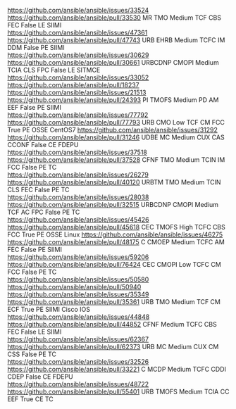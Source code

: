 https://github.com/ansible/ansible/issues/33524	 https://github.com/ansible/ansible/pull/33530	MR	TMO	Medium	TCF	CBS	FEC	False	LE	SIIMI	
https://github.com/ansible/ansible/issues/47361	 https://github.com/ansible/ansible/pull/47743	URB	EHRB	Medium	TCFC	IM	DDM	False	PE	SIIMI	
https://github.com/ansible/ansible/issues/30629	 https://github.com/ansible/ansible/pull/30661	URBCDNP	CMOPI	Medium	TCIA	CLS	FPC	False	LE	SITMCE	
https://github.com/ansible/ansible/issues/33052	 https://github.com/ansible/ansible/pull/18237										
https://github.com/ansible/ansible/issues/21513	 https://github.com/ansible/ansible/pull/24393 	PI	TMOFS	Medium	PD	AM	EEF	False	PE	SIIMI	
https://github.com/ansible/ansible/issues/77792	 https://github.com/ansible/ansible/pull/77793	URB	CMO	Low	TCF	CM	FCC	True	PE	OSSE	CentOS7
https://github.com/ansible/ansible/issues/31292	 https://github.com/ansible/ansible/pull/31246	UDBE	MC	Medium	CUX	CAS	CCONF	False	CE	FDEPU	
https://github.com/ansible/ansible/issues/37518	 https://github.com/ansible/ansible/pull/37528	CFNF	TMO	Medium	TCIN	IM	FCC	False	PE	TC	
https://github.com/ansible/ansible/issues/26279	 https://github.com/ansible/ansible/pull/40120	URBTM	TMO	Medium	TCIN	CLS	FEC	False	PE	TC	
https://github.com/ansible/ansible/issues/28038	 https://github.com/ansible/ansible/pull/32515	URBCDNP	CMOPI	Medium	TCF	AC	FPC	False	PE	TC	
https://github.com/ansible/ansible/issues/45426	 https://github.com/ansible/ansible/pull/45618 	CEC	TMOFS	High	TCFC	CBS	FCC	True	PE	OSSE	Linux
https://github.com/ansible/ansible/issues/46275	 https://github.com/ansible/ansible/pull/48175	C	CMOEP	Medium	TCFC	AM	FEC	False	PE	SIIMI	
https://github.com/ansible/ansible/issues/59206	 https://github.com/ansible/ansible/pull/76424	CEC	CMOPI	Low	TCFC	CM	FCC	False	PE	TC	
https://github.com/ansible/ansible/issues/50580	 https://github.com/ansible/ansible/pull/50940										
https://github.com/ansible/ansible/issues/35349	 https://github.com/ansible/ansible/pull/35361	URB	TMO	Medium	TCF	CM	ECF	True	PE	SIIMI	Cisco IOS
https://github.com/ansible/ansible/issues/44848	 https://github.com/ansible/ansible/pull/44852	CFNF		Medium	TCFC	CBS	FEC	False	LE	SIIMI	
https://github.com/ansible/ansible/issues/62367	 https://github.com/ansible/ansible/pull/62373	URB	MC	Medium	CUX	CM	CSS	False	PE	TC	
https://github.com/ansible/ansible/issues/32526	 https://github.com/ansible/ansible/pull/33221	C	MCDP	Medium	TCFC	CDDI	CDEP	False	CE	FDEPU	
https://github.com/ansible/ansible/issues/48722	 https://github.com/ansible/ansible/pull/55401	URB	TMOFS	Medium	TCIA	CC	EEF	True	CE	TC	

